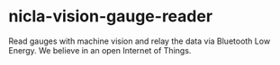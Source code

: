 # nicla-vision-gauge-reader
Read gauges with machine vision and relay the data via Bluetooth Low Energy.  We believe in an open Internet of Things.
